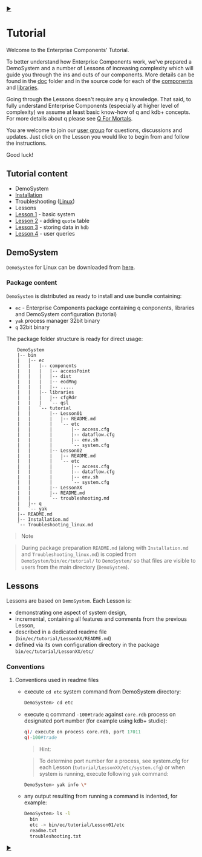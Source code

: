 [:arrow_forward:](Installation.md)

<!----------------------- https://github.com/exxeleron/enterprise-components/tree/master/tutorial/ -------------------->

#                                                   **Tutorial**

<!--------------------------------------------------------------------------------------------------------------------->

Welcome to the Enterprise Components' Tutorial.

To better understand how Enterprise Components work, we've prepared a DemoSystem and a number of Lessons of 
increasing complexity which will guide you through the ins and outs of our components. 
More details can be found in the [doc](../doc) folder and in the source code 
for each of the [components](../components) and [libraries](../libraries).

Going through the Lessons doesn't require any q knowledge. That said, to fully understand 
Enterprise Components (especially at higher level of complexity) we assume at least 
basic know-how of q and kdb+ concepts. For more details about q please see 
[Q For Mortals](http://code.kx.com/wiki/JB:QforMortals2/contents).

You are welcome to join our [user group](https://groups.google.com/d/forum/exxeleron) for questions, 
discussions and updates. Just click on the Lesson you would like to begin from and follow the instructions. 

Good luck!

<!--------------------------------------------------------------------------------------------------------------------->
## Tutorial content

- DemoSystem
 - [Installation](Installation.md)
 - Troubleshooting ([Linux](Troubleshooting_linux.md))
- Lessons
 - [Lesson 1](Lesson01) - basic system
 - [Lesson 2](Lesson02) - adding `quote` table
 - [Lesson 3](Lesson03) - storing data in `hdb`
 - [Lesson 4](Lesson04) - user queries
 
## DemoSystem
`DemoSystem` for Linux can be downloaded from 
[here](https://github.com/exxeleron/enterprise-components/releases).

<!--------------------------------------------------------------------------------------------------------------------->
### Package content

`DemoSystem` is distributed as ready to install and use bundle containing:

- `ec` - Enterprise Components package containing q conponents, libraries and DemoSystem configuration (tutorial)
- `yak` process manager 32bit binary
- `q` 32bit binary

The package folder structure is ready for direct usage:

```
    DemoSystem
    |-- bin
    |   |-- ec                                  
    |   |   |-- components                      
    |   |   |   |-- accessPoint
    |   |   |   |-- dist
    |   |   |   |-- eodMng
    |   |   |   |-- .....
    |   |   |-- libraries
    |   |   |   |-- cfgRdr
    |   |   |   `-- qsl
    |   |   `-- tutorial
    |   |       |-- Lesson01
    |   |       |   |-- README.md
    |   |       |   `-- etc
    |   |       |       |-- access.cfg
    |   |       |       |-- dataflow.cfg
    |   |       |       |-- env.sh
    |   |       |       `-- system.cfg
    |   |       |-- Lesson02
    |   |       |   |-- README.md
    |   |       |   `-- etc
    |   |       |       |-- access.cfg
    |   |       |       |-- dataflow.cfg
    |   |       |       |-- env.sh
    |   |       |       `-- system.cfg
    |   |       |-- LessonXX
    |   |       |-- README.md
    |   |       `-- troubleshooting.md
    |   |-- q
    |   `-- yak
    |-- README.md
    |-- Installation.md
    `-- Troubleshooting_linux.md
```

> Note 

> During package preparation `README.md` (along with `Installation.md` and `Troubleshooting_linux.md`) 
is copied from `DemoSystem/bin/ec/tutorial/` to `DemoSystem/` so that files are visible to users 
from the main directory (`DemoSystem`).


<!--------------------------------------------------------------------------------------------------------------------->
## Lessons

Lessons are based on `DemoSystem`. Each Lesson is:
- demonstrating one aspect of system design,
- incremental, containing all features and comments from the previous Lesson,
- described in a dedicated readme file (`bin/ec/tutorial/LessonXX/README.md`)
- defined via its own configuration directory in the package `bin/ec/tutorial/LessonXX/etc/`


<!--------------------------------------------------------------------------------------------------------------------->
### Conventions

1. Conventions used in readme files
    - execute `cd etc` system command from DemoSystem directory:

        ```bash
        DemoSystem> cd etc
        ```
    - execute q command `-100#trade` against `core.rdb` process on designated port number (for example using kdb+ studio):

        ```q
        q)/ execute on process core.rdb, port 17011
        q)-100#trade
        ```
        > Hint:
    
        > To determine port number for a process, see system.cfg for each Lesson (`tutorial/LessonXX/etc/system.cfg`) 
           or when system is running, execute following yak command:
  
        ```bash
        DemoSystem> yak info \*
        ```
    
    - any output resulting from running a command is indented, for example:

        ```bash
        DemoSystem> ls -l
          bin
          etc -> bin/ec/tutorial/Lesson01/etc
          readme.txt
          troubleshooting.txt
        ```

<!--------------------------------------------------------------------------------------------------------------------->
[:arrow_forward:](../wiki/Installation)

